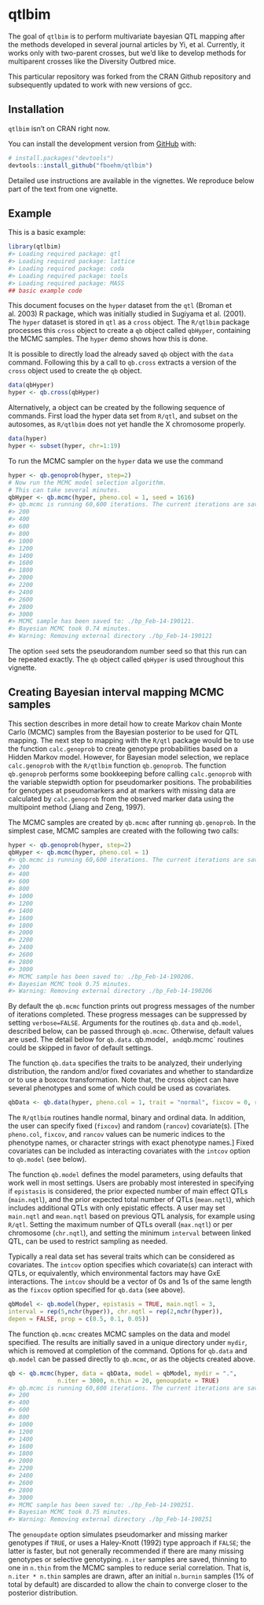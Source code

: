
<!-- README.md is generated from README.Rmd. Please edit that file -->

# qtlbim

<!-- badges: start -->
<!-- badges: end -->

The goal of `qtlbim` is to perform multivariate bayesian QTL mapping
after the methods developed in several journal articles by Yi, et
al. Currently, it works only with two-parent crosses, but we’d like to
develop methods for multiparent crosses like the Diversity Outbred mice.

This particular repository was forked from the CRAN Github repository
and subsequently updated to work with new versions of gcc.

## Installation

`qtlbim` isn’t on CRAN right now.

You can install the development version from
[GitHub](https://github.com/) with:

``` r
# install.packages("devtools")
devtools::install_github("fboehm/qtlbim")
```

Detailed use instructions are available in the vignettes. We reproduce
below part of the text from one vignette.

## Example

This is a basic example:

``` r
library(qtlbim)
#> Loading required package: qtl
#> Loading required package: lattice
#> Loading required package: coda
#> Loading required package: tools
#> Loading required package: MASS
## basic example code
```

This document focuses on the `hyper` dataset from the `qtl` (Broman et
al. 2003) R package, which was initially studied in Sugiyama et
al. (2001). The `hyper` dataset is stored in `qtl` as a `cross` object.
The `R/qtlbim` package processes this `cross` object to create a `qb`
object called `qbHyper`, containing the MCMC samples. The `hyper` demo
shows how this is done.

It is possible to directly load the already saved `qb` object with the
`data` command. Following this by a call to `qb.cross` extracts a
version of the `cross` object used to create the `qb` object.

``` r
data(qbHyper)
hyper <- qb.cross(qbHyper)
```

Alternatively, a object can be created by the following sequence of
commands. First load the hyper data set from `R/qtl`, and subset on the
autosomes, as `R/qtlbim` does not yet handle the X chromosome properly.

``` r
data(hyper)
hyper <- subset(hyper, chr=1:19)
```

To run the MCMC sampler on the `hyper` data we use the command

``` r
hyper <- qb.genoprob(hyper, step=2) 
# Now run the MCMC model selection algorithm.
# This can take several minutes.
qbHyper <- qb.mcmc(hyper, pheno.col = 1, seed = 1616)
#> qb.mcmc is running 60,600 iterations. The current iterations are saved: 
#> 200
#> 400
#> 600
#> 800
#> 1000
#> 1200
#> 1400
#> 1600
#> 1800
#> 2000
#> 2200
#> 2400
#> 2600
#> 2800
#> 3000
#> MCMC sample has been saved to: ./bp_Feb-14-190121.
#> Bayesian MCMC took 0.74 minutes.
#> Warning: Removing external directory ./bp_Feb-14-190121
```

The option `seed` sets the pseudorandom number seed so that this run can
be repeated exactly. The `qb` object called `qbHyper` is used throughout
this vignette.

## Creating Bayesian interval mapping MCMC samples

This section describes in more detail how to create Markov chain Monte
Carlo (MCMC) samples from the Bayesian posterior to be used for QTL
mapping. The next step to mapping with the `R/qtl` package would be to
use the function `calc.genoprob` to create genotype probabilities based
on a Hidden Markov model. However, for Bayesian model selection, we
replace `calc.genoprob` with the `R/qtlbim` function `qb.genoprob`. The
function `qb.genoprob` performs some bookkeeping before calling
`calc.genoprob` with the variable stepwidth option for pseudomarker
positions. The probabilities for genotypes at pseudomarkers and at
markers with missing data are calculated by `calc.genoprob` from the
observed marker data using the multipoint method (Jiang and Zeng, 1997).

The MCMC samples are created by `qb.mcmc` after running `qb.genoprob`.
In the simplest case, MCMC samples are created with the following two
calls:

``` r
hyper <- qb.genoprob(hyper, step=2) 
qbHyper <- qb.mcmc(hyper, pheno.col = 1)
#> qb.mcmc is running 60,600 iterations. The current iterations are saved: 
#> 200
#> 400
#> 600
#> 800
#> 1000
#> 1200
#> 1400
#> 1600
#> 1800
#> 2000
#> 2200
#> 2400
#> 2600
#> 2800
#> 3000
#> MCMC sample has been saved to: ./bp_Feb-14-190206.
#> Bayesian MCMC took 0.75 minutes.
#> Warning: Removing external directory ./bp_Feb-14-190206
```

By default the `qb.mcmc` function prints out progress messages of the
number of iterations completed. These progress messages can be
suppressed by setting `verbose=FALSE`. Arguments for the routines
`qb.data` and `qb.model`, described below, can be passed through
`qb.mcmc`. Otherwise, default values are used. The detail below for
`qb.data.`qb.model`, and`qb.mcmc\` routines could be skipped in favor of
default settings.

The function `qb.data` specifies the traits to be analyzed, their
underlying distribution, the random and/or fixed covariates and whether
to standardize or to use a boxcox transformation. Note that, the cross
object can have several phenotypes and some of which could be used as
covariates.

``` r
qbData <- qb.data(hyper, pheno.col = 1, trait = "normal", fixcov = 0, rancov = 0)
```

The `R/qtlbim` routines handle normal, binary and ordinal data. In
addition, the user can specify fixed (`fixcov`) and random (`rancov`)
covariate(s). \[The `pheno.col`, `fixcov`, and `rancov` values can be
numeric indices to the phenotype names, or character strings with exact
phenotype names.\] Fixed covariates can be included as interacting
covariates with the `intcov` option to `qb.model` (see below).

The function `qb.model` defines the model parameters, using defaults
that work well in most settings. Users are probably most interested in
specifying if `epistasis` is considered, the prior expected number of
main effect QTLs (`main.nqtl`), and the prior expected total number of
QTLs (`mean.nqtl`), which includes additional QTLs with only epistatic
effects. A user may set `main.nqtl` and `mean.nqtl` based on previous
QTL analysis, for example using `R/qtl`. Setting the maximum number of
QTLs overall (`max.nqtl`) or per chromosome (`chr.nqtl`), and setting
the minimum `interval` between linked QTL, can be used to restrict
sampling as needed.

Typically a real data set has several traits which can be considered as
covariates. The `intcov` option specifies which covariate(s) can
interact with QTLs, or equivalently, which environmental factors may
have GxE interactions. The `intcov` should be a vector of 0s and 1s of
the same length as the `fixcov` option specified for `qb.data` (see
above).

``` r
qbModel <- qb.model(hyper, epistasis = TRUE, main.nqtl = 3, 
interval = rep(5,nchr(hyper)), chr.nqtl = rep(2,nchr(hyper)), 
depen = FALSE, prop = c(0.5, 0.1, 0.05))
```

The function `qb.mcmc` creates MCMC samples on the data and model
specified. The results are initially saved in a unique directory under
`mydir`, which is removed at completion of the command. Options for
`qb.data` and `qb.model` can be passed directly to `qb.mcmc`, or as the
objects created above.

``` r
qb <- qb.mcmc(hyper, data = qbData, model = qbModel, mydir = ".", 
              n.iter = 3000, n.thin = 20, genoupdate = TRUE)
#> qb.mcmc is running 60,600 iterations. The current iterations are saved: 
#> 200
#> 400
#> 600
#> 800
#> 1000
#> 1200
#> 1400
#> 1600
#> 1800
#> 2000
#> 2200
#> 2400
#> 2600
#> 2800
#> 3000
#> MCMC sample has been saved to: ./bp_Feb-14-190251.
#> Bayesian MCMC took 0.75 minutes.
#> Warning: Removing external directory ./bp_Feb-14-190251
```

The `genoupdate` option simulates pseudomarker and missing marker
genotypes if `TRUE`, or uses a Haley-Knott (1992) type approach if
`FALSE`; the latter is faster, but not generally recommended if there
are many missing genotypes or selective genotyping. `n.iter` samples are
saved, thinning to one in `n.thin` from the MCMC samples to reduce
serial correlation. That is, `n.iter * n.thin` samples are drawn, after
an initial `n.burnin` samples (1% of total by default) are discarded to
allow the chain to converge closer to the posterior distribution.
